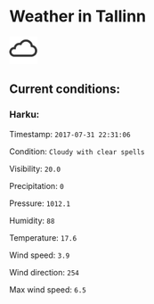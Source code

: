 # Weather in Tallinn 

<img src= 'images/cloud.png' width= '50' /> 

## Current conditions: 

### Harku: 

Timestamp: ``` 2017-07-31 22:31:06 ``` 

Condition: ``` Cloudy with clear spells ``` 

Visibility: ``` 20.0 ``` 

Precipitation: ``` 0 ``` 

Pressure: ``` 1012.1 ``` 

Humidity: ``` 88 ``` 

Temperature: ``` 17.6 ``` 

Wind speed: ``` 3.9 ``` 

Wind direction: ``` 254 ``` 

Max wind speed: ``` 6.5 ``` 

